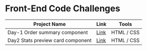 # Front-End Code Challenges
 
| Project Name | Link | Tools
|---|---|---|
Day-1 Order summary component | [Link](https://jihyun-j.github.io/my-code/Day1/index.html) | HTML / CSS
Day2 Stats preview card component |[Link](https://jihyun-j.github.io/my-code/Day2/index.html) | HTML / CSS
